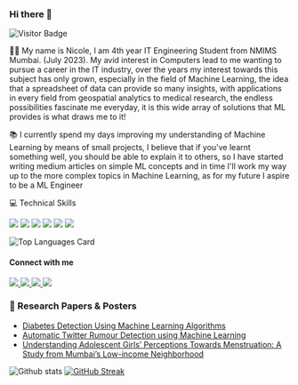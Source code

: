### Hi there 👋
![Visitor Badge](https://visitor-badge.laobi.icu/badge?page_id=nicolemd7.nicolemd7) 

👋🏽 My name is Nicole, I am 4th year IT Engineering Student from NMIMS Mumbai. (July 2023). My avid interest in Computers lead to me wanting to pursue a career in the IT industry, over the years my interest towards this subject has only grown, especially in the field of Machine Learning, the idea that a spreadsheet of data can provide so many insights, with applications in every field from geospatial analytics to medical research, the endless possibilities fascinate me everyday, it is this wide array of solutions that ML provides is what draws me to it!

📚 I currently spend my days improving my understanding of Machine Learning by means of small projects, I believe that if you've learnt something well, you should be able to explain it to others, so I have started writing medium articles on simple ML concepts and in time I'll work my way up to the more complex topics in Machine Learning, as for my future I aspire to be a ML Engineer 


💻 Technical Skills

<p>
  <img src="https://img.shields.io/badge/python%20-%2314354C.svg?&style=for-the-badge&logo=python&logoColor=white"/>
  <img src="https://img.shields.io/badge/java-%23ED8B00.svg?&style=for-the-badge&logo=java&logoColor=white"/>
  <img src="https://img.shields.io/badge/flask%20-%23000.svg?&style=for-the-badge&logo=flask&logoColor=white"/>
  <img src="https://img.shields.io/badge/html5%20-%23E34F26.svg?&style=for-the-badge&logo=html5&logoColor=white"/>
  <img src="https://img.shields.io/badge/css3%20-%231572B6.svg?&style=for-the-badge&logo=css3&logoColor=white"/>
   <img src="https://img.shields.io/badge/GitHub-100000?style=for-the-badge&logo=github&logoColor=white" />
  </p>
  
![Top Languages Card](https://github-readme-stats.vercel.app/api/top-langs/?username=nicolemd7&hide=hack&langs_count=5&layout=compact)

#### Connect with me
<p>
    <a href="https://medium.com/@nicolemichelledsouza" target="_blank">
        <img src="https://img.shields.io/badge/Medium-12100E?style=for-the-badge&logo=medium&logoColor=white" />
    </a><a href="https://www.linkedin.com/in/nicole-d-souza2471/" target="_blank">
        <img src="https://img.shields.io/badge/LinkedIn-0077B5?style=for-the-badge&logo=linkedin&logoColor=white" />
    </a><a href="https://github.com/nicolemd7" target="_blank">
        <img src="https://img.shields.io/badge/GitHub-100000?style=for-the-badge&logo=github&logoColor=white" />
    </a>
  </a><a href="https://public.tableau.com/app/profile/nicole.dsouza" target="_blank">
        <img src="https://img.shields.io/badge/Tableau-E97627?style=for-the-badge&logo=Tableau&logoColor=white" />
    </a>
</p>

### 📝 Research Papers & Posters
- [Diabetes Detection Using Machine Learning Algorithms](https://doi.org/10.1109/IBSSC56953.2022.10037329.)
- [Automatic Twitter Rumour Detection using Machine Learning](https://ieeexplore.ieee.org/document/10037317/)
- [Understanding Adolescent Girls’ Perceptions Towards Menstruation: A Study from Mumbai’s Low-income Neighborhood](10.31219/osf.io/7942t)



![Github stats](https://github-readme-stats.vercel.app/api?username=nicolemd7&theme=vue&show_icons=true&count_private=True)
[![GitHub Streak](https://github-readme-streak-stats.herokuapp.com?user=nicolemd7&date_format=M%20j%5B%2C%20Y%5D)](https://git.io/streak-stats)

